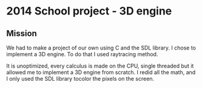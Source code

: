 2014 School project - 3D engine
===============================

## Mission
We had to make a project of our own using C and the SDL library. I chose to
implement a 3D engine. To do that I used raytracing method. 

It is unoptimized, every calculus is made on the CPU, single threaded but it
allowed me to implement a 3D engine from scratch. I redid all the math, and I 
only used the SDL library tocolor the pixels on the screen.
